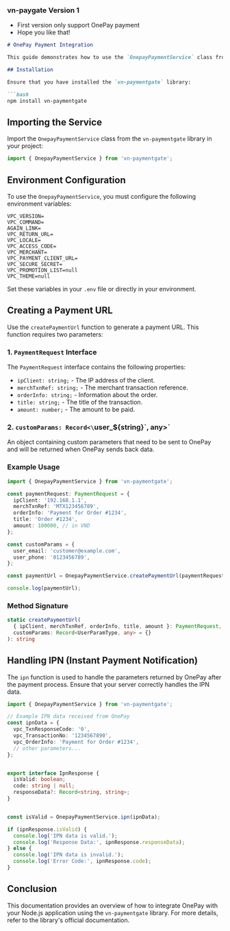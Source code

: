 ### vn-paygate Version 1
- First version only support OnePay payment
- Hope you like that!


```markdown
# OnePay Payment Integration

This guide demonstrates how to use the `OnepayPaymentService` class from the `vn-paymentgate` library to create a payment URL and handle IPN (Instant Payment Notification) from OnePay.

## Installation

Ensure that you have installed the `vn-paymentgate` library:

```bash
npm install vn-paymentgate
```

## Importing the Service

Import the `OnepayPaymentService` class from the `vn-paymentgate` library in your project:

```typescript
import { OnepayPaymentService } from 'vn-paymentgate';
```

## Environment Configuration

To use the `OnepayPaymentService`, you must configure the following environment variables:

```env
VPC_VERSION=
VPC_COMMAND=
AGAIN_LINK=
VPC_RETURN_URL=
VPC_LOCALE=
VPC_ACCESS_CODE=
VPC_MERCHANT=
VPC_PAYMENT_CLIENT_URL=
VPC_SECURE_SECRET=
VPC_PROMOTION_LIST=null
VPC_THEME=null
```

Set these variables in your `.env` file or directly in your environment.

## Creating a Payment URL

Use the `createPaymentUrl` function to generate a payment URL. This function requires two parameters:

### 1. `PaymentRequest` Interface

The `PaymentRequest` interface contains the following properties:

- `ipClient: string;` - The IP address of the client.
- `merchTxnRef: string;` - The merchant transaction reference.
- `orderInfo: string;` - Information about the order.
- `title: string;` - The title of the transaction.
- `amount: number;` - The amount to be paid.

### 2. `customParams: Record<\`user_${string}\`, any>`

An object containing custom parameters that need to be sent to OnePay and will be returned when OnePay sends back data.

### Example Usage

```typescript
import { OnepayPaymentService } from 'vn-paymentgate';

const paymentRequest: PaymentRequest = {
  ipClient: '192.168.1.1',
  merchTxnRef: 'MTX123456789',
  orderInfo: 'Payment for Order #1234',
  title: 'Order #1234',
  amount: 100000, // in VND
};

const customParams = {
  user_email: 'customer@example.com',
  user_phone: '0123456789',
};

const paymentUrl = OnepayPaymentService.createPaymentUrl(paymentRequest, customParams);

console.log(paymentUrl);
```

### Method Signature

```typescript
static createPaymentUrl(
  { ipClient, merchTxnRef, orderInfo, title, amount }: PaymentRequest,
  customParams: Record<UserParamType, any> = {}
): string
```

## Handling IPN (Instant Payment Notification)

The `ipn` function is used to handle the parameters returned by OnePay after the payment process. Ensure that your server correctly handles the IPN data.

```typescript
import { OnepayPaymentService } from 'vn-paymentgate';

// Example IPN data received from OnePay
const ipnData = {
  vpc_TxnResponseCode: '0',
  vpc_TransactionNo: '1234567890',
  vpc_OrderInfo: 'Payment for Order #1234',
  // other parameters...
};


export interface IpnResponse {
  isValid: boolean;
  code: string | null;
  responseData?: Record<string, string>;
}


const isValid = OnepayPaymentService.ipn(ipnData);

if (ipnResponse.isValid) {
  console.log('IPN data is valid.');
  console.log('Response Data:', ipnResponse.responseData);
} else {
  console.log('IPN data is invalid.');
  console.log('Error Code:', ipnResponse.code);
}
```

## Conclusion

This documentation provides an overview of how to integrate OnePay with your Node.js application using the `vn-paymentgate` library. For more details, refer to the library's official documentation.
```